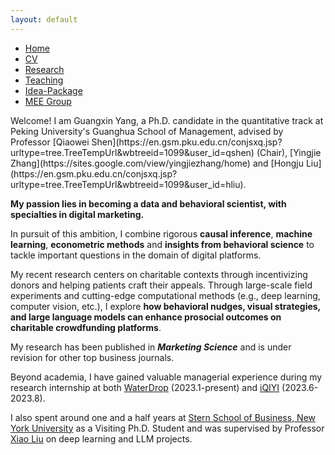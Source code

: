 ```yaml
---
layout: default
---  
```

 
 <ul>
 <li><a href="./">Home</a></li>
 <li><a href="./assets/files/CV.pdf">CV</a></li>
 <li><a href="./research.html">Research</a></li>
 <li><a href="./teaching.html">Teaching</a></li>
 <li><a href="./resources.html">Idea-Package</a></li>
 <li><a href="https://sites.google.com/view/quantmkt/home">MEE Group</a></li>

 </ul>
Welcome! I am Guangxin Yang, a Ph.D. candidate in the quantitative track at Peking University's Guanghua School of Management, advised by Professor [Qiaowei Shen](https://en.gsm.pku.edu.cn/conjsxq.jsp?urltype=tree.TreeTempUrl&wbtreeid=1099&user_id=qshen) (Chair),  [Yingjie Zhang](https://sites.google.com/view/yingjiezhang/home) and [Hongju Liu](https://en.gsm.pku.edu.cn/conjsxq.jsp?urltype=tree.TreeTempUrl&wbtreeid=1099&user_id=hliu). 

<strong>My passion lies in becoming a data and behavioral scientist, with specialties in digital marketing.</strong> 

In pursuit of this ambition, I combine rigorous <strong>causal inference</strong>, <strong>machine learning</strong>, <strong>econometric methods</strong> and <strong>insights from behavioral science</strong> to tackle important questions in the domain of digital platforms.

My recent research centers on charitable contexts through incentivizing donors and helping patients craft their appeals. Through large-scale field experiments and cutting-edge computational methods (e.g., deep learning, computer vision, etc.), I explore <strong>how behavioral nudges, visual strategies, and large language models can enhance prosocial outcomes on charitable crowdfunding platforms</strong>.

My research has been published in <strong><cite class="journal">Marketing Science</cite></strong> and is under revision for other top business journals. 

Beyond academia, I have gained valuable managerial experience during my research internship at both [WaterDrop](https://www.waterdrop-inc.com) (2023.1-present) and [iQIYI](https://en.wikipedia.org/wiki/IQIYI) (2023.6-2023.8). 

I also spent around one and a half years at [Stern School of Business, New York University](https://www.stern.nyu.edu) as a Visiting Ph.D. Student and was supervised by Professor [Xiao Liu](https://www.stern.nyu.edu/faculty/bio/xiao-liu) on deep learning and LLM projects.
